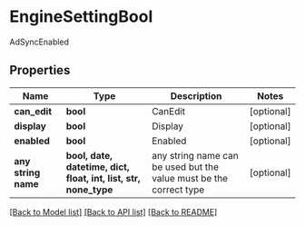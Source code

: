 # EngineSettingBool

AdSyncEnabled

## Properties
Name | Type | Description | Notes
------------ | ------------- | ------------- | -------------
**can_edit** | **bool** | CanEdit | [optional] 
**display** | **bool** | Display | [optional] 
**enabled** | **bool** | Enabled | [optional] 
**any string name** | **bool, date, datetime, dict, float, int, list, str, none_type** | any string name can be used but the value must be the correct type | [optional]

[[Back to Model list]](../README.md#documentation-for-models) [[Back to API list]](../README.md#documentation-for-api-endpoints) [[Back to README]](../README.md)


